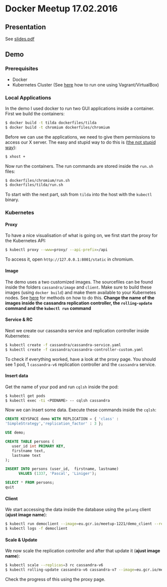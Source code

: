 # Docker Meetup 17.02.2016

## Presentation

See [slides.pdf](slides.pdf)

## Demo

### Prerequisites

* Docker
* Kubernetes Cluster (See [here](https://github.com/pires/kubernetes-vagrant-coreos-cluster) how to run one using Vagrant/VirtualBox)

### Local Applications

In the demo I used docker to run two GUI applications inside a container. First we build the containers:

```sh
$ docker build -t tilda dockerfiles/tilda
$ docker build -t chromium dockerfiles/chromium
```

Before we can use the applications, we need to give them permissions to access our X server. The easy and stupid way to do this is ([the not stupid way](http://wiki.ros.org/docker/Tutorials/GUI)):

```sh
$ xhost +
```

Now run the containers. The run commands are stored inside the `run.sh` files:
```sh
$ dockerfiles/chromium/run.sh
$ dockerfiles/tilda/run.sh
```

To start with the next part, ssh from `tilda` into the host with the `kubectl` binary.

### Kubernetes

#### Proxy

To have a nice visualisation of what is going on, we first start the proxy for the Kubernetes API:

```sh
$ kubectl proxy --www=proxy/ --api-prefix=/api
```

To access it, open `http://127.0.0.1:8001/static` in chromium.

#### Image

The demo uses a two customized images. The sourcefiles can be found inside the folders `cassandra/image` and `client`. Make sure to build these images (using `docker build`) and make them available to your Kubernetes nodes. See [here](http://kubernetes.io/v1.0/docs/user-guide/images.html) for methods on how to do this. **Change the name of the images inside the cassandra replication controller, the `rolling-update` command and the `kubectl run` command**

#### Service & RC

Next we create our cassandra service and replication controller inside Kubernetes:

```sh
$ kubectl create -f cassandra/cassandra-service.yaml
$ kubectl create -f cassandra/cassandra-controller-custom.yaml
```

To check if everything worked, have a look at the proxy page. You should see 1 pod, 1 `cassandra-v6` replication controller and the `cassandra` service.

#### Insert data

Get the name of your pod and run `cqlsh` inside the pod:
```sh
$ kubectl get pods
$ kubectl exec -ti <PODNAME> -- cqlsh cassandra
```

Now we can insert some data. Execute these commands inside the `cqlsh`:

```sql
CREATE KEYSPACE demo WITH REPLICATION = { 'class' :
'SimpleStrategy','replication_factor' : 3 };

USE demo;

CREATE TABLE persons (
   user_id int PRIMARY KEY,
   firstname text,
   lastname text
);

INSERT INTO persons (user_id,  firstname, lastname)
      VALUES (1337, 'Pascal', 'Liniger');

SELECT * FROM persons;
quit
```

#### Client

We start accessing the data inside the database using the `golang` client (**ajust image name**):
```sh
$ kubectl run democlient --image=eu.gcr.io/meetup-1221/demo_client --restart=Never
$ kubectl logs -f democlient
```

#### Scale & Update

We now scale the replication controller and after that update it (**ajust image name**):

```sh
$ kubectl scale --replicas=3 rc cassandra-v6
$ kubectl rolling-update cassandra-v6 cassandra-v7 --image=eu.gcr.io/meetup-1221/cassandra-custom-v1 --update-period=30s
```

Check the progress of this using the proxy page.
